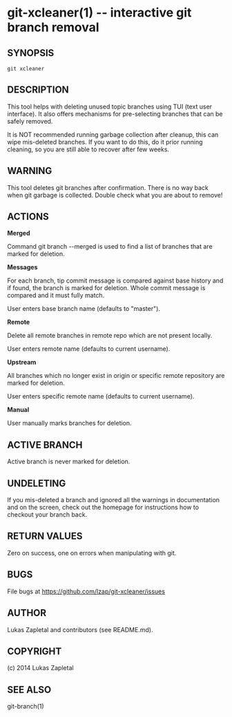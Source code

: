 git-xcleaner(1) -- interactive git branch removal
=================================================

## SYNOPSIS

`git xcleaner`

## DESCRIPTION

This tool helps with deleting unused topic branches using TUI (text user
interface). It also offers mechanisms for pre-selecting branches that can be
safely removed.

It is NOT recommended running garbage collection after cleanup, this can wipe
mis-deleted branches. If you want to do this, do it prior running cleaning, so
you are still able to recover after few weeks.

## WARNING

This tool deletes git branches after confirmation. There is no way back when
git garbage is collected. Double check what you are about to remove!

## ACTIONS

**Merged**

Command git branch --merged is used to find a list of branches that are marked
for deletion.

**Messages**

For each branch, tip commit message is compared against base history and if
found, the branch is marked for deletion. Whole commit message is compared and
it must fully match.

User enters base branch name (defaults to "master").

**Remote**

Delete all remote branches in remote repo which are not present locally.

User enters remote name (defaults to current username).

**Upstream**

All branches which no longer exist in origin or specific remote repository are
marked for deletion.

User enters specific remote name (defaults to current username).

**Manual**

User manually marks branches for deletion.

## ACTIVE BRANCH

Active branch is never marked for deletion.

## UNDELETING

If you mis-deleted a branch and ignored all the warnings in documentation and
on the screen, check out the homepage for instructions how to checkout your
branch back.

## RETURN VALUES

Zero on success, one on errors when manipulating with git.

## BUGS

File bugs at https://github.com/lzap/git-xcleaner/issues

## AUTHOR

Lukas Zapletal and contributors (see README.md).

## COPYRIGHT

(c) 2014 Lukas Zapletal

## SEE ALSO

git-branch(1)
